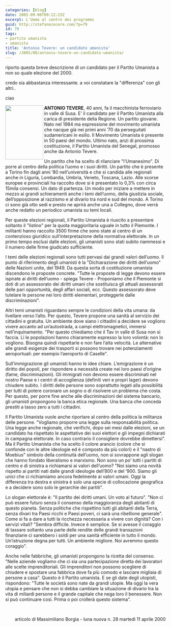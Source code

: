 ```yaml
---
categories: [blog]
date: 2005-09-06T09:12:23Z
excerpt: L'Uomo al centro dei programmi
guid: http://stefanocecere.com/?p=79
id: 79
tags:
- partito umanista
- umanista
title: 'Antonio Tevere: un candidato umanista'
slug: /2005/09/antonio-tevere-un-candidato-umanista/
---
```


riporto questa breve descrizione di un candidato per il Partito Umanista a non so quale elezione del 2000.
  
credo sia abbastanza interessante. a voi constatare la "differenza" con gli altri..
  
ciao

<img src="http://www.lunanuova.it/elez2000/tevere.jpg" alt="" width="119" height="170" align="left" />

**ANTONIO TEVERE**, 40 anni, fa il macchinista ferroviario in valle di Susa. E’ il candidato per il Partito Umanista alla carica di presidente della Regione. Un partito giovane. Nato nel 1984 ma espressione del movimento umanista che nacque gi&agrave; nei primi anni ’70 da perseguitati sudamericani in esilio. Il Movimento Umanista &egrave; presente in 50 paesi del mondo. Ultimo nato, anzi di prossima costituzione, il Partito Umanista del Senegal, promosso anche da Antonio Tevere.

Un partito che ha scelto di rilanciare "l’Umanesimo". Di porre al centro della politica l’uomo e i suoi diritti. Un partito che &egrave; presente a Torino fin dagli anni ’80 nell’universit&agrave; e che si candida alle regionali anche in Liguria, Lombardia, Umbria, Veneto, Toscana, Lazio. Alle scorse europee e provinciali ha raccolto dove si &egrave; presentato lo 0,3% con circa 15mila consensi. Un dato di partenza. Un modo per iniziare a mettere in mezzo ai grandi schieramenti anche i temi dell’uomo, della giustizia sociale, dell’opposizione al razzismo e al divario tra nord e sud del mondo. A Torino ci sono gi&agrave; otto sedi e presto ne aprir&agrave; anche una a Collegno, dove verr&agrave; anche redatto un periodico umanista su temi locali.

Per queste elezioni regionali, il Partito Umanista &egrave; riuscito a presentare soltanto il "listino" per la quota maggioritaria uguale in tutto il Piemonte. I militanti hanno raccolto 3500 firme che sono state al centro di un contenzioso giuridico sull’interpretazione della normativa elettorale. In un primo tempo esclusi dalle elezioni, gli umanisti sono stati subito riammessi e il numero delle firme giudicato sufficiente.

I temi delle elezioni regionali sono tutti pervasi dai grandi valori dell’uomo. Il punto di riferimento degli umanisti &egrave; la "Dichiarazione dei diritti dell’uomo" delle Nazioni unite, del 1949. Da questa sorta di costituzione umanista discendono le proposte concrete. "Tutte le proposte di legge devono essere ispirate ai diritti dell’uomo - spiega Tevere - Proponiamo che il Piemonte si doti di un assessorato dei diritti umani che sostituisca gli attuali assessorati delle pari opportunit&agrave;, degli affari sociali, ecc. Questo assessorato deve tutelare le persone nei loro diritti elementari, proteggerle dalle discriminazioni".

Altri temi umanisti riguardano sempre le condizioni della vita umana: da livellare verso l’alto. Per questo, Tevere propone una sanit&agrave; al servizio dei cittadini e gratuita. Un ambiente dove siano i cittadini a decidere se vogliono vivere accanto ad un’autostrada, a campi elettromagnetici, immersi nell’inquinamento. "Per questo chiediamo che il Tav in valle di Susa non si faccia. L&igrave; le popolazioni hanno chiaramente espresso la loro volont&agrave;: non lo vogliono. Bisogna quindi rispettarle e non fare l’alta velocit&agrave;. Le alternative alle grandi esigenze dei trasporti si possono trovare nei potenziamenti aeroportuali: per esempio l’aeroporto di Caselle".

Sull’immigrazione gli umanisti hanno le idee chiare. L’emigrazione &egrave; un diritto dei popoli, per rispondere a necessit&agrave; create nei loro paesi d’origine (fame, discriminazioni). Gli immigrati non devono essere discriminati nel nostro Paese e i centri di accoglienza (definiti veri e propri lager) devono chiudere subito. I diritti delle persone sono soprattutto legati alla possibilit&agrave; per tutti di potere coronare un sogno o di risolvere un problema che costa. Per questo, per porre fine anche alle discriminazioni del sistema bancario, gli umanisti propongono la banca etica regionale. Una banca che conceda prestiti a tasso zero a tutti i cittadini.

Il Partito Umanista vuole anche riportare al centro della politica la militanza delle persone. "Vogliamo proporre una legge sulla responsabilit&agrave; politica. Una legge anche regionale, che verifichi, dopo sei mesi dalle elezioni, se un candidato ha rispettato le aspettative dei suoi elettori e gli impegni dichiarati in campagna elettorale. In caso contrario il consigliere dovrebbe dimettersi". Ma il Partito Umanista che ha scelto il colore arancio (colore che si confonde con le altre ideologie ed &egrave; composto da pi&ugrave; colori) e il "nastro di Moebius" simbolo della continuit&agrave; dell’uomo, non si sovrappone agli slogan che hanno fondato liberalismo e marxismo. Non sono un po’ tutti i partiti di centro e di sinistra a richiamarsi ai valori dell’uomo? "Noi siamo una novit&agrave; rispetto ai partiti nati dalle grandi ideologie dell’800 e del ‘900. Siamo gli unici che ci richiamiamo ancora fedelmente ai valori umani. Oggi la differenza tra destra e sinistra &egrave; solo una specie di collocazione geografica e a decidere sono solo le gerarchie dei partiti".

Lo slogan elettorale &egrave;: "Il partito dei diritti umani. Un voto al futuro". "Non ci pu&ograve; essere futuro senza il consenso della maggioranza degli abitanti di questo pianeta. Senza politiche che rispettino tutti gli abitanti della Terra, senza divari tra Paesi ricchi e Paesi poveri, ci sar&agrave; una ribellione generale". Come si fa a dare a tutti la ricchezza necessaria a vivere con dignit&agrave;? Con i servizi vitali? "Sembra difficile. Invece &egrave; semplice. Se si avesse il coraggio di tassare soltanto una parte delle rendite delle grandi transazioni finanziarie ci sarebbero i soldi per una sanit&agrave; efficiente in tutto il mondo. Un’istruzione degna per tutti. Un ambiente migliore. Noi avremmo questo coraggio".

Anche nelle fabbriche, gli umanisti propongono la ricetta del consenso. "Nelle aziende vogliamo che ci sia una partecipazione diretta dei lavoratori alle scelte imprenditoriali. Gli imprenditori non possono scegliere di chiudere e spostare una fabbrica dove fa pi&ugrave; comodo e lasciare migliaia di persone a casa". Questo &egrave; il Partito umanista. E se gli date degli utopisti, rispondono: "Tutte le societ&agrave; sono nate da grandi utopie. Ma oggi la vera utopia e pensare che non si debba cambiare la situazione di divario tra la vita di miliardi persone e il grande capitale che nega loro il benessere. Non si pu&ograve; continuare cos&igrave;. Prima o poi croller&agrave; questo sistema".

&nbsp;

<p class="ngiornale" align="right">
  articolo di Massimiliano Borgia - luna nuova n. 28 marted&igrave; 11 aprile 2000
</p>